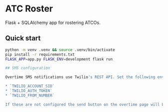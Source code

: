 # ATC Roster

Flask + SQLAlchemy app for rostering ATCOs.

## Quick start
```bash
python -m venv .venv && source .venv/bin/activate
pip install -r requirements.txt
FLASK_APP=app.py FLASK_ENV=development flask run

## SMS configuration

Overtime SMS notifications use Twilio's REST API. Set the following environment variables before starting the app:

* `TWILIO_ACCOUNT_SID`
* `TWILIO_AUTH_TOKEN`
* `TWILIO_FROM_NUMBER`

If these are not configured the send button on the overtime page will be disabled.
